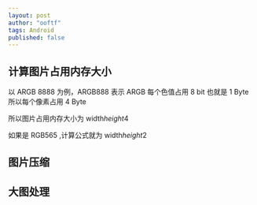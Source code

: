 ```yaml
---
layout: post
author: "ooftf"
tags: Android
published: false
---
```


## 计算图片占用内存大小
以 ARGB 8888 为例，ARGB888 表示 ARGB 每个色值占用 8 bit 也就是 1 Byte 所以每个像素占用 4 Byte

所以图片占用内存大小为 width*height*4

如果是 RGB565 ,计算公式就为 width*height*2
## 图片压缩


## 大图处理
